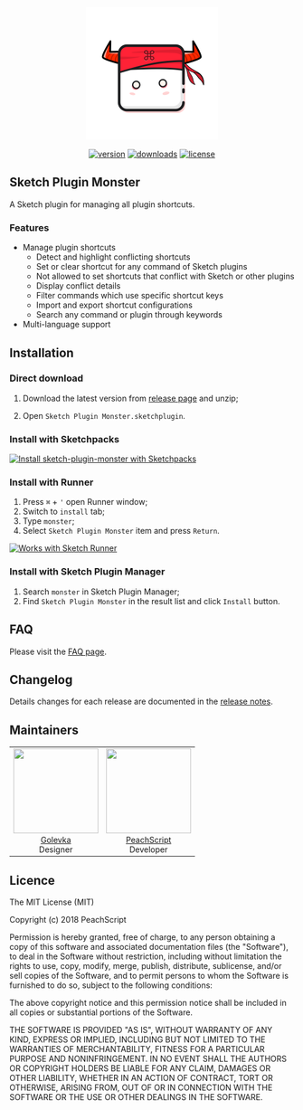<p align="center"><img width="234" src="https://raw.githubusercontent.com/PeachScript/sketch-plugin-monster/master/assets/logo.png"></p>

<p align="center">
  <a href="https://github.com/PeachScript/sketch-plugin-monster"><img src="https://img.shields.io/github/release/PeachScript/sketch-plugin-monster.svg" alt="version"></a>
  <a href="https://github.com/PeachScript/sketch-plugin-monster"><img src="https://img.shields.io/github/downloads/PeachScript/sketch-plugin-monster/total.svg" alt="downloads"></a>
  <a href="https://github.com/PeachScript/sketch-plugin-monster"><img src="https://img.shields.io/github/license/PeachScript/sketch-plugin-monster.svg" alt="license"></a>
</p>

## Sketch Plugin Monster
A Sketch plugin for managing all plugin shortcuts.

### Features

- Manage plugin shortcuts
  - Detect and highlight conflicting shortcuts
  - Set or clear shortcut for any command of Sketch plugins
  - Not allowed to set shortcuts that conflict with Sketch or other plugins
  - Display conflict details
  - Filter commands which use specific shortcut keys
  - Import and export shortcut configurations
  - Search any command or plugin through keywords
- Multi-language support

## Installation

### Direct download

1. Download the latest version from [release page](https://github.com/PeachScript/sketch-plugin-monster/releases) and unzip;

2. Open `Sketch Plugin Monster.sketchplugin`.

### Install with Sketchpacks

<a href="https://sketchpacks.com/PeachScript/sketch-plugin-monster/install"><img src="https://sketchpacks-com.s3.amazonaws.com/assets/badges/sketchpacks-badge-install.png" alt="Install sketch-plugin-monster with Sketchpacks" width="160"></a>

### Install with Runner

1. Press `⌘` + `'` open Runner window;
2. Switch to `install` tab;
3. Type `monster`;
4. Select `Sketch Plugin Monster` item and press `Return`.

<a href="https://bit.ly/SketchRunnerWebsite"><img src="https://bit.ly/RunnerBadgeBlue" alt="Works with Sketch Runner" width="160"></a>

### Install with Sketch Plugin Manager

1. Search `monster` in Sketch Plugin Manager;
2. Find `Sketch Plugin Monster` in the result list and click `Install` button.

## FAQ

Please visit the [FAQ page](https://github.com/PeachScript/sketch-plugin-monster/blob/master/doc/FAQ.md).

## Changelog

Details changes for each release are documented in the [release notes](https://github.com/PeachScript/sketch-plugin-monster/releases).

## Maintainers

<table>
  <tbody>
    <tr>
      <td align="center">
        <img width="150" height="150"
        src="https://avatars1.githubusercontent.com/u/25733842?v=3&s=150">
        <br>
        <a href="https://github.com/golevkadesign">Golevka</a>
        <br>
        Designer
      </td>
      <td align="center">
        <img width="150" height="150"
        src="https://avatars0.githubusercontent.com/u/5035925?v=3&s=150">
        <br>
        <a href="https://github.com/PeachScript">PeachScript</a>
        <br>
        Developer
      </td>
    </tr>
  <tbody>
</table>

## Licence

The MIT License (MIT)

Copyright (c) 2018 PeachScript

Permission is hereby granted, free of charge, to any person obtaining a copy
of this software and associated documentation files (the "Software"), to deal
in the Software without restriction, including without limitation the rights
to use, copy, modify, merge, publish, distribute, sublicense, and/or sell
copies of the Software, and to permit persons to whom the Software is
furnished to do so, subject to the following conditions:

The above copyright notice and this permission notice shall be included in all
copies or substantial portions of the Software.

THE SOFTWARE IS PROVIDED "AS IS", WITHOUT WARRANTY OF ANY KIND, EXPRESS OR
IMPLIED, INCLUDING BUT NOT LIMITED TO THE WARRANTIES OF MERCHANTABILITY,
FITNESS FOR A PARTICULAR PURPOSE AND NONINFRINGEMENT. IN NO EVENT SHALL THE
AUTHORS OR COPYRIGHT HOLDERS BE LIABLE FOR ANY CLAIM, DAMAGES OR OTHER
LIABILITY, WHETHER IN AN ACTION OF CONTRACT, TORT OR OTHERWISE, ARISING FROM,
OUT OF OR IN CONNECTION WITH THE SOFTWARE OR THE USE OR OTHER DEALINGS IN THE
SOFTWARE.
